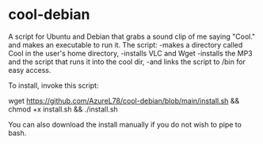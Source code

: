 # cool-debian
A script for Ubuntu and Debian that grabs a sound clip of me saying "Cool." and makes an executable to run it.
The script:
-makes a directory called Cool in the user's home directory,
-installs VLC and Wget
-installs the MP3 and the script that runs it into the cool dir,
-and links the script to /bin for easy access.

To install, invoke this script:

wget https://github.com/AzureL78/cool-debian/blob/main/install.sh && chmod +x install.sh && ./install.sh

You can also download the install manually if you do not wish to pipe to bash.
